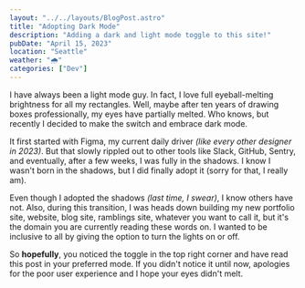 ```yaml
---
layout: "../../layouts/BlogPost.astro"
title: "Adopting Dark Mode"
description: "Adding a dark and light mode toggle to this site!"
pubDate: "April 15, 2023"
location: "Seattle"
weather: "🌧️"
categories: ["Dev"]
---
```


I have always been a light mode guy. In fact, I love full eyeball-melting brightness for all my rectangles. Well, maybe after ten years of drawing boxes professionally, my eyes have partially melted. Who knows, but recently I decided to make the switch and embrace dark mode.

It first started with Figma, my current daily driver _(like every other designer in 2023)_. But that slowly rippled out to other tools like Slack, GitHub, Sentry, and eventually, after a few weeks, I was fully in the shadows.
I know I wasn't born in the shadows, but I did finally adopt it (sorry for that, I really am).

Even though I adopted the shadows _(last time, I swear)_, I know others have not. Also, during this transition, I was heads down building my new portfolio site, website, blog site, ramblings site, whatever you want to call it, but it's the domain you are currently reading these words on. I wanted to be inclusive to all by giving the option to turn the lights on or off.

So **hopefully**, you noticed the toggle in the top right corner and have read this post in your preferred mode. If you didn't notice it until now, apologies for the poor user experience and I hope your eyes didn't melt.
